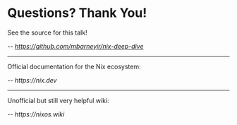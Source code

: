 <!-- alignment: center -->

<!-- no_footer -->

Questions? Thank You!
===

See the source for this talk!

-- _https://github.com/mbarneyjr/nix-deep-dive_

---

Official documentation for the Nix ecosystem:

-- _https://nix.dev_

---

Unofficial but still very helpful wiki:

-- _https://nixos.wiki_
